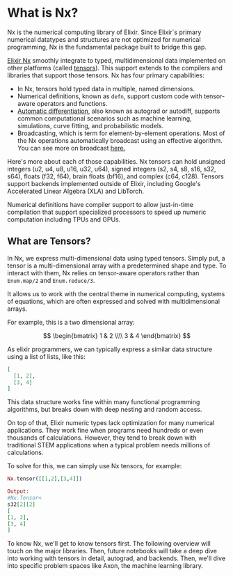 # What is Nx?

Nx is the numerical computing library of Elixir. Since Elixir´s primary numerical datatypes and structures are not optimized for numerical programming, Nx is the fundamental package built to bridge this gap.

[Elixir Nx](https://github.com/elixir-nx/nx) smoothly integrate to typed, multidimensional data implemented on other
platforms (called [tensors](introduction.html#what-are-tensors)). This support extends to the compilers and
libraries that support those tensors. Nx has four primary capabilities:

- In Nx, tensors hold typed data in multiple, named dimensions.
- Numerical definitions, known as `defn`, support custom code with
  tensor-aware operators and functions.
- [Automatic differentiation](https://arxiv.org/abs/1502.05767), also known as
  autograd or autodiff, supports common computational scenarios
  such as machine learning, simulations, curve fitting, and probabilistic models.
- Broadcasting, which is term for element-by-element operations. Most of the Nx operations
  automatically broadcast using an effective algorithm. You can see more on broadcast
  [here.](intro-to-nx.html#broadcasts)

Here's more about each of those capabilities. Nx tensors can hold
unsigned integers (u2, u4, u8, u16, u32, u64),
signed integers (s2, s4, s8, s16, s32, s64),
floats (f32, f64), brain floats (bf16), and complex (c64, c128).
Tensors support backends implemented outside of Elixir, including Google's
Accelerated Linear Algebra (XLA) and LibTorch.

Numerical definitions have compiler support to allow just-in-time compilation
that support specialized processors to speed up numeric computation including
TPUs and GPUs.

## What are Tensors?

In Nx, we express multi-dimensional data using typed tensors. Simply put,
a tensor is a multi-dimensional array with a predetermined shape and
type. To interact with them, Nx relies on tensor-aware operators rather
than `Enum.map/2` and `Enum.reduce/3`.

It allows us to work with the central theme in numerical computing, systems of equations,
which are often expressed and solved with multidimensional arrays.

For example, this is a two dimensional array:

$$
\begin{bmatrix}
  1 & 2 \\\\
  3 & 4
\end{bmatrix}
$$

As elixir programmers, we can typically express a similar data structure using a list of lists,
like this:

```elixir
[
  [1, 2],
  [3, 4]
]
```

This data structure works fine within many functional programming
algorithms, but breaks down with deep nesting and random access.

On top of that, Elixir numeric types lack optimization for many numerical
applications. They work fine when programs
need hundreds or even thousands of calculations. However, they tend to break
down with traditional STEM applications when a typical problem
needs millions of calculations.

To solve for this, we can simply use Nx tensors, for example:

```elixir
Nx.tensor([[1,2],[3,4]])

Output:
#Nx.Tensor<
s32[2][2]
[
[1, 2],
[3, 4]
]

```

To know Nx, we'll get to know tensors first. The following overview will touch
on the major libraries. Then, future notebooks will take a deep dive into working
with tensors in detail, autograd, and backends. Then, we'll dive into specific
problem spaces like Axon, the machine learning library.
